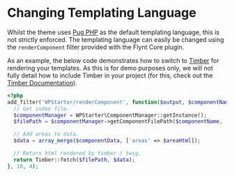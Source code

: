 # Changing Templating Language

Whilst the theme uses [Pug PHP](https://github.com/pug-php/pug) as the default templating language, this is not strictly enforced. The templating language can easily be changed using the `renderComponent` filter provided with the Flynt Core plugin.

As an example, the below code demonstrates how to switch to [Timber](timber.github.io/timber) for rendering your templates. As this is for demo purposes only, we will not fully detail how to include Timber in your project (for this, check out the [Timber Documentation](http://timber.github.io/timber/#getting-started)).

```php
<?php
add_filter('WPStarter/renderComponent', function($output, $componentName, $componentData, $areaHtml) {
  // Get index file.
  $componentManager = WPStarter\ComponentManager::getInstance();
  $filePath = $componentManager->getComponentFilePath($componentName, 'index.twig');

  // Add areas to data.
  $data = array_merge($componentData, ['areas' => $areaHtml]);

  // Return html rendered by timber / twig.
  return Timber::fetch($filePath, $data);
}, 10, 4);
```

<!-- TODO: Add link to relevant Flynt Core plugin documentation. -->
